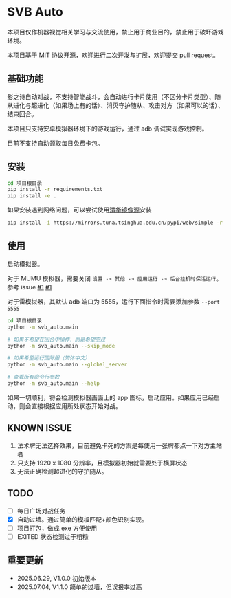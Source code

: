 # SVB Auto

本项目仅作机器视觉相关学习与交流使用，禁止用于商业目的，禁止用于破坏游戏环境。

本项目基于 MIT 协议开源，欢迎进行二次开发与扩展，欢迎提交 pull request。

## 基础功能

影之诗自动对战，不支持智能战斗，会自动进行卡片使用（不区分卡片类型）、随从进化与超进化（如果场上有的话）、消灭守护随从、攻击对方（如果可以的话）、结束回合。

本项目只支持安卓模拟器环境下的游戏运行，通过 adb 调试实现游戏控制。

目前不支持自动领取每日免费卡包。

## 安装

```bash
cd 项目根目录
pip install -r requirements.txt
pip install -e .
```

如果安装遇到网络问题，可以尝试使用[清华镜像源](https://mirrors.tuna.tsinghua.edu.cn/help/pypi/)安装

```bash
pip install -i https://mirrors.tuna.tsinghua.edu.cn/pypi/web/simple -r requirements.txt
```

## 使用

启动模拟器。

对于 MUMU 模拟器，需要关闭 `设置 -> 其他 -> 应用运行 -> 后台挂机时保活运行`。参考 issue [#1](https://github.com/Riften/svb-auto/issues/1#issuecomment-3027869140) [#1](https://github.com/Riften/svb-auto/issues/1#issuecomment-3028236417)

对于雷模拟器，其默认 adb 端口为 5555，运行下面指令时需要添加参数 `--port 5555`

```bash
cd 项目根目录
python -m svb_auto.main

# 如果不希望在回合中操作，而是希望空过
python -m svb_auto.main --skip_mode

# 如果希望运行国际服（繁体中文）
python -m svb_auto.main --global_server

# 查看所有命令行参数
python -m svb_auto.main --help
```

如果一切顺利，将会检测模拟器画面上的 app 图标，启动应用。如果应用已经启动，则会直接根据应用所处状态开始对战。

## KNOWN ISSUE

1. 法术牌无法选择效果，目前避免卡死的方案是每使用一张牌都点一下对方主站者
2. 只支持 1920 x 1080 分辨率，且模拟器初始就需要处于横屏状态
3. 无法正确检测超进化的守护随从。

## TODO

- [ ] 每日广场对战任务
- [x] 自动过墙。通过简单的模板匹配+颜色识别实现。
- [ ] 项目打包，做成 exe 方便使用
- [ ] EXITED 状态检测过于粗糙

## 重要更新

- 2025.06.29, V1.0.0 初始版本
- 2025.07.04, V1.1.0 简单的过墙，但误报率过高